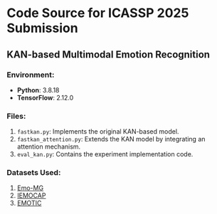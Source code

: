 # Code Source for ICASSP 2025 Submission
## KAN-based Multimodal Emotion Recognition

### Environment:
- **Python**: 3.8.18
- **TensorFlow**: 2.12.0

### Files:
1. `fastkan.py`: Implements the original KAN-based model.
2. `fastkan_attention.py`: Extends the KAN model by integrating an attention mechanism.
3. `eval_kan.py`: Contains the experiment implementation code.

### Datasets Used:
1. [Emo-MG](https://doi.org/10.1080/10447318.2023.2228983)
2. [IEMOCAP](https://sail.usc.edu/iemocap/)
3. [EMOTIC](https://github.com/rkosti/emotic)
